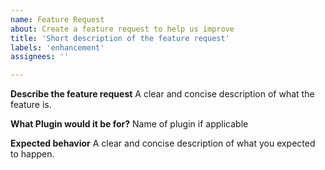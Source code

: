 ```yaml
---
name: Feature Request
about: Create a feature request to help us improve
title: 'Short description of the feature request' 
labels: 'enhancement'
assignees: ''

---
```


**Describe the feature request**
A clear and concise description of what the feature is.

**What Plugin would it be for?**
Name of plugin if applicable

**Expected behavior**
A clear and concise description of what you expected to happen.
